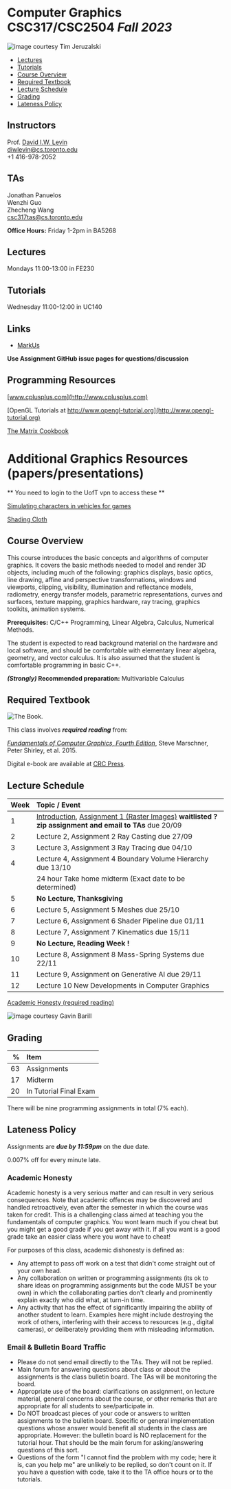 # Computer Graphics CSC317/CSC2504 _Fall 2023_

![_image courtesy Tim Jeruzalski_](images/bunny-rigid-body.gif)

- [Lectures](#Lectures)
- [Tutorials](#Tutorials)
- [Course Overview](#courseoverview)
- [Required Textbook](#requiredtextbook)
- [Lecture Schedule](#lectureschedule)
- [Grading](#grading)
- [Lateness Policy](#latenesspolicy)

## Instructors
Prof. [David I.W. Levin](http://www.cs.toronto.edu/~diwlevin/)  
diwlevin@cs.toronto.edu   
+1 416-978-2052  

## TAs
Jonathan Panuelos  
Wenzhi Guo  
Zhecheng Wang  
csc317tas@cs.toronto.edu

**Office Hours:** Friday 1-2pm in BA5268

## Lectures
Mondays 11:00-13:00 in FE230 

## Tutorials
Wednesday 11:00-12:00 in UC140

## Links

- [MarkUs](https://markus.teach.cs.toronto.edu/2023-09)

**Use Assignment GitHub issue pages for questions/discussion**

## Programming Resources 

[www.cplusplus.com](http://www.cplusplus.com)

[OpenGL Tutorials at http://www.opengl-tutorial.org](http://www.opengl-tutorial.org)

[The Matrix Cookbook](https://www.math.uwaterloo.ca/~hwolkowi/matrixcookbook.pdf)

# Additional Graphics Resources (papers/presentations)

** You need to login to the UofT vpn to access these **

[Simulating characters in vehicles for games](https://dl.acm.org/doi/abs/10.1145/3084363.3085024)

[Shading Cloth](https://dl.acm.org/doi/abs/10.1145/3084363.3085024)


## Course Overview

This course introduces the basic concepts and algorithms of computer graphics.
It covers the basic methods needed to model and render 3D objects, including
much of the following: graphics displays, basic optics, line drawing, affine and
perspective transformations, windows and viewports, clipping, visibility,
illumination and reflectance models, radiometry, energy transfer models,
parametric representations, curves and surfaces, texture mapping, graphics
hardware, ray tracing, graphics toolkits, animation systems.

**Prerequisites:** C/C++ Programming, Linear Algebra, Calculus, Numerical
Methods.

The student is expected to read background material on the hardware and local
software, and should be comfortable with elementary linear algebra, geometry,
and vector calculus. It is also assumed that the student is comfortable
programming in basic C++.

**_(Strongly)_ Recommended preparation:** Multivariable Calculus

## Required Textbook

![The Book.](https://www.cs.cornell.edu/~srm/fcg4/K22616_cover-300.jpg)

This class involves  **_required reading_** from:

[_Fundamentals of Computer Graphics, Fourth
Edition_](https://www.cs.cornell.edu/~srm/fcg4/), Steve Marschner, Peter Shirley,
et al. 2015.

Digital e-book are available at [CRC
Press](https://www.crcpress.com/Fundamentals-of-Computer-Graphics-Fourth-Edition/Marschner-Shirley/p/book/9781482229394).


## Lecture Schedule

| Week | Topic / Event |
| ---- | :------------ |
| 1    | [Introduction](lectures/lecture1.pdf), [Assignment 1 (Raster Images)](https://github.com/dilevin/computer-graphics-raster-images/tree/master) **waitlisted ? zip assignment and email to TAs** due 20/09
| 2    | Lecture 2, Assignment 2  Ray Casting due 27/09
| 3    | Lecture 3, Assignment 3 Ray Tracing due 04/10
| 4    | Lecture 4, Assignment 4 Boundary Volume Hierarchy due 13/10
|      | 24 hour Take home midterm (Exact date to be determined)
| 5    | **No Lecture, Thanksgiving**
| 6    | Lecture 5, Assignment 5 Meshes due  25/10 
| 7    | Lecture 6, Assignment 6 Shader Pipeline due 01/11
| 8    | Lecture 7, Assignment 7 Kinematics due 15/11
| 9   | **No Lecture, Reading Week !**
| 10    | Lecture 8, Assignment 8 Mass-Spring Systems due   22/11
| 11   | Lecture 9, Assignment on Generative AI due 29/11
| 12   | Lecture 10 New Developments in Computer Graphics

[Academic Honesty (required reading)](#academichonesty)

![_image courtesy Gavin Barill_](images/gavin-barill-snowglobe.jpg)

## Grading

| % | Item |
| ----: | :-------------- |
|63| Assignments
|17| Midterm
|20| In Tutorial Final Exam

There will be nine programming assignments in total (7% each).

## Lateness Policy

Assignments are **_due by 11:59pm_** on the due date.

0.007% off for every minute late.

### Academic Honesty

Academic honesty is a very serious matter and can result in very serious
consequences. Note that academic offences may be discovered and handled
retroactively, even after the semester in which the course was taken for credit.
This is a challenging class aimed at teaching you the fundamentals of computer
graphics. You wont learn much if you cheat but you might get a good grade if you
get away with it. If all you want is a good grade take an easier class where you
wont have to cheat!

For purposes of this class, academic dishonesty is defined as:

- Any attempt to pass off work on a test that didn't come straight out of your
  own head.
- Any collaboration on written or programming assignments (its ok to share ideas
  on programming assignments but the code MUST be your own) in which the
  collaborating parties don't clearly and prominently explain exactly who did
  what, at turn-in time.
- Any activity that has the effect of significantly impairing the ability of
  another student to learn. Examples here might include destroying the work of
  others, interfering with their access to resources (e.g., digital cameras), or
  deliberately providing them with misleading information.

### Email & Bulletin Board Traffic

- Please do not send email directly to the TAs. They will not be replied.
- Main forum for answering questions about class or about the assignments is the
  class bulletin board. The TAs will be monitoring the board.
- Appropriate use of the board: clarifications on assignment, on lecture
  material, general concerns about the course, or other remarks that are
  appropriate for all students to see/participate in.
- Do NOT broadcast pieces of your code or answers to written assignments to the
  bulletin board. Specific or general implementation questions whose answer
  would benefit all students in the class are appropriate. However: the bulletin
  board is NO replacement for the tutorial hour. That should be the main forum
  for asking/answering questions of this sort.
- Questions of the form "I cannot find the problem with my code; here it is, can
  you help me" are unlikely to be replied, so don't count on it. If you have a
  question with code, take it to the TA office hours or to the tutorials.
